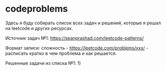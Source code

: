 # codeproblems
Здесь я буду собирать список всех задач и решений, которые я решал на leetcode и других ресурсах.

Источник задач №1: https://seanprashad.com/leetcode-patterns/

Формат записи: сложность - https://leetcode.com/problems/xxx/ - расписать кратко в чем проблема и как решается.

Решенные задачи из списка №1: 
1)

